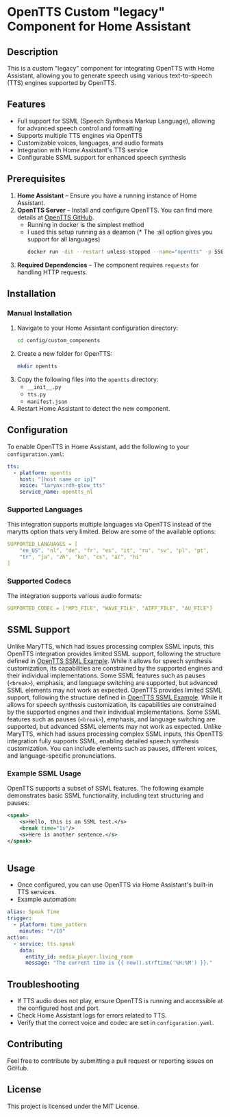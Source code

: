 # OpenTTS Custom "legacy" Component for Home Assistant

## Description
This is a custom "legacy" component for integrating OpenTTS with Home Assistant, allowing you to generate speech using various text-to-speech (TTS) engines supported by OpenTTS.

## Features
- Full support for SSML (Speech Synthesis Markup Language), allowing for advanced speech control and formatting
- Supports multiple TTS engines via OpenTTS
- Customizable voices, languages, and audio formats
- Integration with Home Assistant's TTS service
- Configurable SSML support for enhanced speech synthesis

## Prerequisites
1. **Home Assistant** – Ensure you have a running instance of Home Assistant.
2. **OpenTTS Server** – Install and configure OpenTTS. You can find more details at [OpenTTS GitHub](https://github.com/synesthesiam/opentts).
     - Running in docker is the simplest method
     - I used this setup running as a deamon (* The :all option gives you support for all languages)
          ```bash
          docker run -dit --restart unless-stopped --name="opentts" -p 5500:5500 synesthesiam/opentts:all
          ```
3. **Required Dependencies** – The component requires `requests` for handling HTTP requests.

## Installation
### Manual Installation
1. Navigate to your Home Assistant configuration directory:
   ```sh
   cd config/custom_components
   ```
2. Create a new folder for OpenTTS:
   ```sh
   mkdir opentts
   ```
3. Copy the following files into the `opentts` directory:
   - `__init__.py`
   - `tts.py`
   - `manifest.json`
4. Restart Home Assistant to detect the new component.

## Configuration
To enable OpenTTS in Home Assistant, add the following to your `configuration.yaml`:

```yaml
tts:
  - platform: opentts 
    host: "[host name or ip]" 
    voice: "larynx:rdh-glow_tts"
    service_name: opentts_nl
```

### Supported Languages
This integration supports multiple languages via OpenTTS instead of the marytts option thats very limited. Below are some of the available options:

```yaml
SUPPORTED_LANGUAGES = [
    "en_US", "nl", "de", "fr", "es", "it", "ru", "sv", "pl", "pt",
    "tr", "ja", "zh", "ko", "cs", "ar", "hi"
]
```

### Supported Codecs
The integration supports various audio formats:
```yaml
SUPPORTED_CODEC = ["MP3_FILE", "WAVE_FILE", "AIFF_FILE", "AU_FILE"]
```

## SSML Support

Unlike MaryTTS, which had issues processing complex SSML inputs, this OpenTTS integration provides limited SSML support, following the structure defined in [OpenTTS SSML Example](https://github.com/synesthesiam/opentts/blob/master/etc/ssml_example.xml). While it allows for speech synthesis customization, its capabilities are constrained by the supported engines and their individual implementations. Some SSML features such as pauses (`<break>`), emphasis, and language switching are supported, but advanced SSML elements may not work as expected.
OpenTTS provides limited SSML support, following the structure defined in [OpenTTS SSML Example](https://github.com/synesthesiam/opentts/blob/master/etc/ssml_example.xml). While it allows for speech synthesis customization, its capabilities are constrained by the supported engines and their individual implementations. Some SSML features such as pauses (`<break>`), emphasis, and language switching are supported, but advanced SSML elements may not work as expected.
Unlike MaryTTS, which had issues processing complex SSML inputs, this OpenTTS integration fully supports SSML, enabling detailed speech synthesis customization. You can include elements such as pauses, different voices, and language-specific pronunciations.

### Example SSML Usage
OpenTTS supports a subset of SSML features. The following example demonstrates basic SSML functionality, including text structuring and pauses:

```xml
<speak>
    <s>Hello, this is an SSML test.</s>
    <break time="1s"/>
    <s>Here is another sentence.</s>
</speak>
```
```
```

## Usage
- Once configured, you can use OpenTTS via Home Assistant's built-in TTS services.
- Example automation:

```yaml
alias: Speak Time
trigger:
  - platform: time_pattern
    minutes: "*/10"
action:
  - service: tts.speak
    data:
      entity_id: media_player.living_room
      message: "The current time is {{ now().strftime('%H:%M') }}."
```

## Troubleshooting
- If TTS audio does not play, ensure OpenTTS is running and accessible at the configured host and port.
- Check Home Assistant logs for errors related to TTS.
- Verify that the correct voice and codec are set in `configuration.yaml`.

## Contributing
Feel free to contribute by submitting a pull request or reporting issues on GitHub.

## License
This project is licensed under the MIT License.

